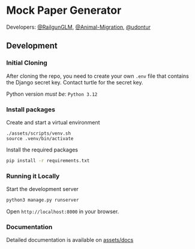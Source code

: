 # Mock Paper Generator
Developers: [@RailgunGLM](https://github.com/RailgunGLM), [@Animal-Migration](https://github.com/Animal-Migration), [@udontur](https://github.com/udontur)

## Development
### Initial Cloning
After cloning the repo, you need to create your own `.env` file that contains the Django secret key. Contact turtle for the secret key. 

Python version *must be*: `Python 3.12`

### Install packages
Create and start a virtual environment
```
./assets/scripts/venv.sh
source .venv/bin/activate
```
Install the required packages
```sh
pip install -r requirements.txt
```

### Running it Locally
Start the development server
```bash
python3 manage.py runserver
```

Open `http://localhost:8000` in your browser.

### Documentation
Detailed documentation is available on [assets/docs](assets/docs)
